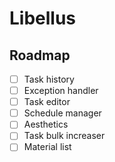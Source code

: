 # Libellus

## Roadmap
- [ ] Task history
- [ ] Exception handler
- [ ] Task editor
- [ ] Schedule manager
- [ ] Aesthetics
- [ ] Task bulk increaser
- [ ] Material list